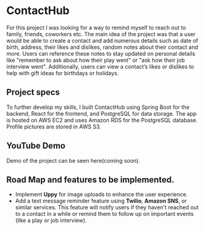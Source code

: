 # ContactHub

For this project I was looking for a way to remind myself to reach out to family, friends, coworkers etc.  The main idea of the project was that a user would be able to create a contact and add numerous details such as date of birth, address, their likes and dislikes, random notes about their contact and more. Users can reference these notes to stay updated on personal details like "remember to ask about how their play went" or "ask how their job interview went". Additionally, users can view a contact’s likes or dislikes to help with gift ideas for birthdays or holidays.

## Project specs
To further develop my skills, I built ContactHub using Spring Boot for the backend, React for the frontend, and PostgreSQL for data storage. The app is hosted on AWS EC2 and uses Amazon RDS for the PostgreSQL database. Profile pictures are stored in AWS S3.

## YouTube Demo
Demo of the project can be seen here(coming soon). 

## Road Map and features to be implemented.
- Implement **Uppy** for image uploads to enhance the user experience.
- Add a text message reminder feature using **Twilio**, **Amazon SNS**, or similar services. This feature will notify users if they haven't reached out to a contact in a while or remind them to follow up on important events (like a play or job interview).

